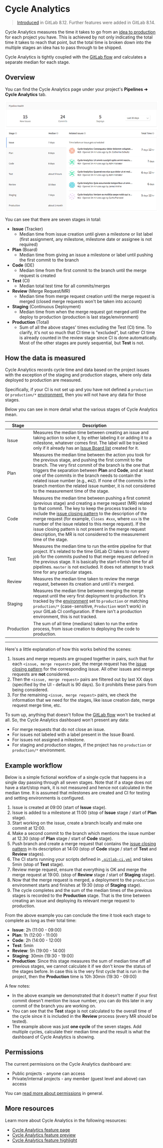 # Cycle Analytics

> [Introduced][ce-5986] in GitLab 8.12. Further features were added in GitLab
  8.14.

Cycle Analytics measures the time it takes to go from an [idea to production] for
each project you have. This is achieved by not only indicating the total time it
takes to reach that point, but the total time is broken down into the
multiple stages an idea has to pass through to be shipped.

Cycle Analytics is tightly coupled with the [GitLab flow] and
calculates a separate median for each stage.

## Overview

You can find the Cycle Analytics page under your project's **Pipelines ➔ Cycle
Analytics** tab.

![Cycle Analytics landing page](img/cycle_analytics_landing_page.png)

You can see that there are seven stages in total:

- **Issue** (Tracker)
    - Median time from issue creation until given a milestone or list label
      (first assignment, any milestone, milestone date or assignee is not required)
- **Plan** (Board)
    - Median time from giving an issue a milestone or label until pushing the
      first commit to the branch
- **Code** (IDE)
    - Median time from the first commit to the branch until the merge request is
      created
- **Test** (CI)
    - Median total test time for all commits/merges
- **Review** (Merge Request/MR)
    - Median time from merge request creation until the merge request is merged
      (closed merge requests won't be taken into account)
- **Staging** (Continuous Deployment)
    - Median time from when the merge request got merged until the deploy to
      production (production is last stage/environment)
- **Production** (Total)
   - Sum of all the above stages' times excluding the Test (CI) time. To clarify,
     it's not so much that CI time is "excluded", but rather CI time is already
     counted in the review stage since CI is done automatically. Most of the
     other stages are purely sequential, but **Test** is not.

## How the data is measured

Cycle Analytics records cycle time and data based on the project issues with the
exception of the staging and production stages, where only data deployed to 
production are measured.

Specifically, if your CI is not set up and you have not defined a `production`
or `production/*` [environment], then you will not have any data for those stages.

Below you can see in more detail what the various stages of Cycle Analytics mean.

| **Stage** | **Description** |
| --------- | --------------- |
| Issue     | Measures the median time between creating an issue and taking action to solve it, by either labeling it or adding it to a milestone, whatever comes first. The label will be tracked only if it already has an [Issue Board list][board] created for it. |
| Plan      | Measures the median time between the action you took for the previous stage, and pushing the first commit to the branch. The very first commit of the branch is the one that triggers the separation between **Plan** and **Code**, and at least one of the commits in the branch needs to contain the related issue number (e.g., `#42`). If none of the commits in the branch mention the related issue number, it is not considered to the measurement time of the stage. |
| Code      | Measures the median time between pushing a first commit (previous stage) and creating a merge request (MR) related to that commit. The key to keep the process tracked is to include the [issue closing pattern] to the description of the merge request (for example, `Closes #xxx`, where `xxx` is the number of the issue related to this merge request). If the issue closing pattern is not present in the merge request description, the MR is not considered to the measurement time of the stage. |
| Test      | Measures the median time to run the entire pipeline for that project. It's related to the time GitLab CI takes to run every job for the commits pushed to that merge request defined in the previous stage. It is basically the start->finish time for all pipelines. `master` is not excluded. It does not attempt to track time for any particular stages. |
| Review    | Measures the median time taken to review the merge request, between its creation and until it's merged. |
| Staging   | Measures the median time between merging the merge request until the very first deployment to production. It's tracked by the [environment] set to `production` or matching `production/*` (case-sensitive, `Production` won't work) in your GitLab CI configuration. If there isn't a production environment, this is not tracked. |
| Production| The sum of all time (medians) taken to run the entire process, from issue creation to deploying the code to production. |

---

Here's a little explanation of how this works behind the scenes:

1. Issues and merge requests are grouped together in pairs, such that for each
   `<issue, merge request>` pair, the merge request has the [issue closing pattern]
   for the corresponding issue. All other issues and merge requests are **not**
   considered.
1. Then the `<issue, merge request>` pairs are filtered out by last XX days (specified
   by the UI - default is 90 days). So it prohibits these pairs from being considered.
1. For the remaining `<issue, merge request>` pairs, we check the information that
   we need for the stages, like issue creation date, merge request merge time,
   etc.

To sum up, anything that doesn't follow the [GitLab flow] won't be tracked at all.
So, the Cycle Analytics dashboard won't present any data:
- For merge requests that do not close an issue.
- For issues not labeled with a label present in the Issue Board.
- For issues not assigned a milestone.
- For staging and production stages, if the project has no `production` or `production/*`
  environment.


## Example workflow

Below is a simple fictional workflow of a single cycle that happens in a
single day passing through all seven stages. Note that if a stage does not have
a start/stop mark, it is not measured and hence not calculated in the median
time. It is assumed that milestones are created and CI for testing and setting
environments is configured.

1. Issue is created at 09:00 (start of **Issue** stage).
1. Issue is added to a milestone at 11:00 (stop of **Issue** stage / start of
   **Plan** stage).
1. Start working on the issue, create a branch locally and make one commit at
   12:00.
1. Make a second commit to the branch which mentions the issue number at 12.30
   (stop of **Plan** stage / start of **Code** stage).
1. Push branch and create a merge request that contains the [issue closing pattern]
   in its description at 14:00 (stop of **Code** stage / start of **Test** and
   **Review** stages).
1. The CI starts running your scripts defined in [`.gitlab-ci.yml`][yml] and
   takes 5min (stop of **Test** stage).
1. Review merge request, ensure that everything is OK and merge the merge
   request at 19:00. (stop of **Review** stage / start of **Staging** stage).
1. Now that the merge request is merged, a deployment to the `production`
   environment starts and finishes at 19:30 (stop of **Staging** stage).
1. The cycle completes and the sum of the median times of the previous stages
   is recorded to the **Production** stage. That is the time between creating an
   issue and deploying its relevant merge request to production.

From the above example you can conclude the time it took each stage to complete
as long as their total time:

- **Issue**:  2h (11:00 - 09:00)
- **Plan**:   1h (12:00 - 11:00)
- **Code**:   2h (14:00 - 12:00)
- **Test**:   5min
- **Review**: 5h (19:00 - 14:00)
- **Staging**:  30min (19:30 - 19:00)
- **Production**: Since this stage measures the sum of median time off all
  previous stages, we cannot calculate it if we don't know the status of the
  stages before. In case this is the very first cycle that is run in the project,
  then the **Production** time is 10h 30min (19:30 - 09:00)

A few notes:

- In the above example we demonstrated that it doesn't matter if your first
  commit doesn't mention the issue number, you can do this later in any commit
  of the branch you are working on.
- You can see that the **Test** stage is not calculated to the overall time of
  the cycle since it is included in the **Review** process (every MR should be
  tested).
- The example above was just **one cycle** of the seven stages. Add multiple
  cycles, calculate their median time and the result is what the dashboard of
  Cycle Analytics is showing.

## Permissions

The current permissions on the Cycle Analytics dashboard are:

- Public projects - anyone can access
- Private/internal projects - any member (guest level and above) can access

You can [read more about permissions][permissions] in general.

## More resources

Learn more about Cycle Analytics in the following resources:

- [Cycle Analytics feature page](https://about.gitlab.com/solutions/cycle-analytics/)
- [Cycle Analytics feature preview](https://about.gitlab.com/2016/09/16/feature-preview-introducing-cycle-analytics/)
- [Cycle Analytics feature highlight](https://about.gitlab.com/2016/09/21/cycle-analytics-feature-highlight/)


[board]: issue_board.md#creating-a-new-list
[ce-5986]: https://gitlab.com/gitlab-org/gitlab-ce/merge_requests/5986
[ce-20975]: https://gitlab.com/gitlab-org/gitlab-ce/issues/20975
[environment]: ../../ci/yaml/README.md#environment
[GitLab flow]: ../../workflow/gitlab_flow.md
[idea to production]: https://about.gitlab.com/2016/08/05/continuous-integration-delivery-and-deployment-with-gitlab/#from-idea-to-production-with-gitlab
[issue closing pattern]: issues/automatic_issue_closing.md
[permissions]: ../permissions.md
[yml]: ../../ci/yaml/README.md

